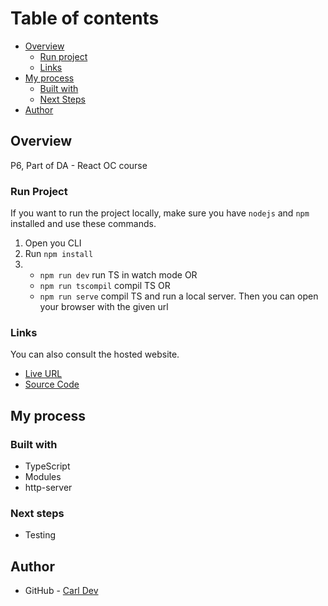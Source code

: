 # Table of contents

- [Overview](#overview)
    - [Run project](#run-project)
    - [Links](#links)
- [My process](#my-process)
    - [Built with](#built-with)
    - [Next Steps](#next-steps)
- [Author](#author)

## Overview

P6, Part of DA - React OC course

### Run Project

If you want to run the project locally, make sure you have `nodejs` and `npm` installed and use
these commands.

1. Open you CLI
2. Run ``npm install``
3.
    - ``npm run dev`` run TS in watch mode OR
    - ``npm run tscompil`` compil TS OR
    - ``npm run serve`` compil TS and run a local server. Then you can open your browser with the
      given url

### Links

You can also consult the hosted website.

- [Live URL](http://front-end-fisheye-tau.vercel.app/)
- [Source Code](https://github.com/TheNewDevl/Front-End-Fisheye)

## My process

### Built with

- TypeScript
- Modules
- http-server

### Next steps

- Testing

## Author

- GitHub - [Carl Dev](https://github.com/TheNewDevl)